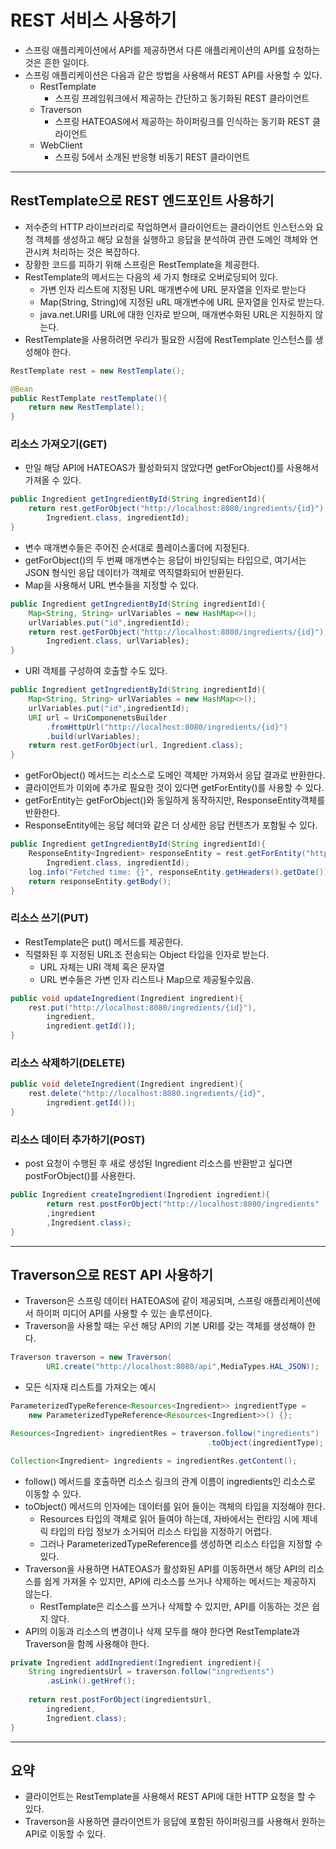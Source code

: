 # REST 서비스 사용하기

- 스프링 애플리케이션에서 API를 제공하면서 다른 애플리케이션의 API를 요청하는 것은 흔한 일이다.
- 스프링 애플리케이션은 다음과 같은 방법을 사용해서 REST API를 사용할 수 있다.
  - RestTemplate
    - 스프링 프레임워크에서 제공하는 간단하고 동기화된 REST 클라이언트
  - Traverson
    - 스프링 HATEOAS에서 제공하는 하이퍼링크를 인식하는 동기화 REST 클라이언트
  - WebClient
    - 스프링 5에서 소개된 반응형 비동기 REST 클라이언트

---------

## RestTemplate으로 REST 엔드포인트 사용하기

- 저수준의 HTTP 라이브러리로 작업하면서 클라이언트는 클라이언트 인스턴스와 요청 객체를 생성하고 해당 요청을 실행하고
응답을 분석하여 관련 도메인 객체와 연관시켜 처리하는 것은 복잡하다.
- 장황한 코드를 피하기 위해 스프링은 RestTemplate을 제공한다.
- RestTemplate의 메서드는 다음의 세 가지 형태로 오버로딩되어 있다.
  - 가변 인자 리스트에 지정된 URL 매개변수에 URL 문자열을 인자로 받는다
  - Map(String, String)에 지정된 uRL 매개변수에 URL 문자열을 인자로 받는다.
  - java.net.URI를 URL에 대한 인자로 받으며, 매개변수화된 URL은 지원하지 않는다.
- RestTemplate을 사용하려면 우리가 필요한 시점에 RestTemplate 인스턴스를 생성해야 한다.

```java
RestTemplate rest = new RestTemplate();

@Bean
public RestTemplate restTemplate(){
    return new RestTemplate();
}
```

### 리소스 가져오기(GET)

- 만일 해당 API에 HATEOAS가 활성화되지 않았다면 getForObject()를 사용해서 가져올 수 있다.

```java
public Ingredient getIngredientById(String ingredientId){
    return rest.getForObject("http://localhost:8080/ingredients/{id}"),
        Ingredient.class, ingredientId);
}
```

- 변수 매개변수들은 주어진 순서대로 플레이스홀더에 지정된다.
- getForObject()의 두 번째 매개변수는 응답이 바인딩되는 타입으로, 여기서는 JSON 형식인 응답 데이터가 객체로 역직렬화되어 반환된다.
- Map을 사용해서 URL 변수들을 지정할 수 있다.

```java
public Ingredient getIngredientById(String ingredientId){
    Map<String, String> urlVariables = new HashMap<>();
    urlVariables.put("id",ingredientId);
    return rest.getForObject("http://localhost:8080/ingredients/{id}"),
        Ingredient.class, urlVariables);
}
```

- URI 객체를 구성하여 호출할 수도 있다.

```java
public Ingredient getIngredientById(String ingredientId){
    Map<String, String> urlVariables = new HashMap<>();
    urlVariables.put("id",ingredientId);
    URI url = UriComponenetsBuilder
        .fromHttpUrl("http://localhost:8080/ingredients/{id}")
        .build(urlVariables);
    return rest.getForObject(url, Ingredient.class);
}

```
- getForObject() 메서드는 리소스로 도메인 객체만 가져와서 응답 결과로 반환한다.
- 클라이언트가 이외에 추가로 필요한 것이 있다면 getForEntity()를 사용할 수 있다.
- getForEntity는 getForObject()와 동일하게 동작하지만, ResponseEntity객체를 반환한다.
- ResponseEntity에는 응답 헤더와 같은 더 상세한 응답 컨텐츠가 포함될 수 있다.

```java
public Ingredient getIngredientById(String ingredientId){
    ResponseEntity<Ingredient> responseEntity = rest.getForEntity("http://localhost:8080/ingredients/{id}",
        Ingredient.class, ingredientId);
    log.info("Fetched time: {}", responseEntity.getHeaders().getDate());
    return responseEntity.getBody();
}
```

### 리소스 쓰기(PUT)

- RestTemplate은 put() 메서드를 제공한다.
- 직렬화된 후 지정된 URL조 전송되는 Object 타입을 인자로 받는다.
  - URL 자체는 URI 객체 혹은 문자열
  - URL 변수들은 가변 인자 리스트나 Map으로 제공될수있음.

```java
public void updateIngredient(Ingredient ingredient){
    rest.put("http://localhost:8080/ingredients/{id}"),
        ingredient,
        ingredient.getId());
}
```

### 리소스 삭제하기(DELETE)

```java
public void deleteIngredient(Ingredient ingredient){
    rest.delete("http://localhost:8080.ingredients/{id}",
        ingredient.getId());
}
```

### 리소스 데이터 추가하기(POST)

- post 요청이 수행된 후 새로 생성된 Ingredient 리소스를 반환받고 싶다면 postForObject()를 사용한다.

```java
public Ingredient createIngredient(Ingredient ingredient){
        return rest.postForObject("http://localhost:8080/ingredients"
        ,ingredient
        ,Ingredient.class);
}
```

------------

## Traverson으로 REST API 사용하기

- Traverson은 스프링 데이터 HATEOAS에 같이 제공되며, 스프링 애플리케이션에서 하이퍼 미디어 API를 사용할 수 있는 솔루션이다.
- Traverson을 사용할 때는 우선 해당 API의 기본 URI를 갖는 객체를 생성해야 한다.

```java
Traverson traverson = new Traverson(
        URI.create("http://localhost:8080/api",MediaTypes.HAL_JSON));
```

- 모든 식자재 리스트를 가져오는 예시

```java
ParameterizedTypeReference<Resources<Ingredient>> ingredientType = 
    new ParameterizedTypeReference<Resources<Ingredient>>() {};

Resources<Ingredient> ingredientRes = traverson.follow("ingredients")
                                            .toObject(ingredientType);

Collection<Ingredient> ingredients = ingredientRes.getContent();
```

- follow() 메서드를 호출하면 리소스 링크의 관계 이름이 ingredients인 리소스로 이동할 수 있다.
- toObject() 메서드의 인자에는 데이터를 읽어 들이는 객체의 타입을 지정해야 한다.
  - Resources 타입의 객체로 읽어 들여야 하는데, 자바에서는 런타임 시에 제네릭 타입의 타입 정보가 소거되어
  리소스 타입을 지정하기 어렵다.
  - 그러나 ParameterizedTypeReference를 생성하면 리소스 타입을 지정할 수 있다.
- Traverson을 사용하면 HATEOAS가 활성화된 API를 이동하면서 해당 API의 리소스를 쉽게 가져올 수 있지만, API에 리소스를 쓰거나
삭제하는 메서드는 제공하지 않는다.
  - RestTemplate은 리소스를 쓰거나 삭제할 수 있지만, API를 이동하는 것은 쉽지 않다.
- API의 이동과 리소스의 변경이나 삭제 모두를 해야 한다면 RestTemplate과 Traverson을 함께 사용해야 한다.

```java
private Ingredient addIngredient(Ingredient ingredient){
    String ingredientsUrl = traverson.follow("ingredients")
        .asLink().getHref();
    
    return rest.postForObject(ingredientsUrl,
        ingredient,
        Ingredient.class);
}
```

-----------------

## 요약

- 클라이언트는 RestTemplate을 사용해서 REST API에 대한 HTTP 요청을 할 수 있다.
- Traverson을 사용하면 클라이언트가 응답에 포함된 하이퍼링크를 사용해서 원하는 API로 이동할 수 있다.